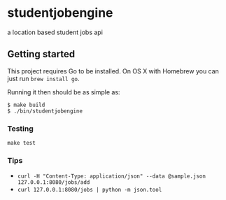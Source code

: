 # studentjobengine

a location based student jobs api

## Getting started

This project requires Go to be installed. On OS X with Homebrew you can just run `brew install go`.

Running it then should be as simple as:

```console
$ make build
$ ./bin/studentjobengine
```

### Testing

``make test``

### Tips

* ``curl -H "Content-Type: application/json" --data @sample.json 127.0.0.1:8080/jobs/add``
* ``curl 127.0.0.1:8080/jobs | python -m json.tool``
